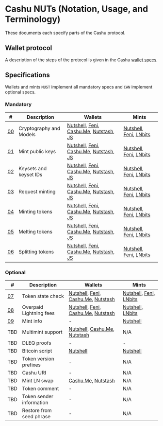 # Cashu NUTs (Notation, Usage, and Terminology)

These documents each specify parts of the Cashu protocol.

## Wallet protocol

A description of the steps of the protocol is given in the Cashu [wallet specs](/wallet/cashu_wallet_spec.md).

## Specifications
Wallets and mints `MUST` implement all mandatory specs and `CAN` implement optional specs.

### Mandatory
| # | Description | Wallets | Mints |
|--- | --- | --- | --- |
| [00][00] | Cryptography and Models | [Nutshell][py], [Feni][feni], [Cashu.Me][cashume], [Nutstash][ns], [JS][js] | [Nutshell][py], [Feni][feni], [LNbits]
| [01][01] | Mint public keys | [Nutshell][py], [Feni][feni], [Cashu.Me][cashume], [Nutstash][ns], [JS][js] | [Nutshell][py], [Feni][feni], [LNbits]
| [02][02] | Keysets and keyset IDs | [Nutshell][py], [Feni][feni], [Cashu.Me][cashume], [Nutstash][ns], [JS][js] | [Nutshell][py], [Feni][feni], [LNbits]
| [03][03] | Request minting | [Nutshell][py], [Feni][feni], [Cashu.Me][cashume], [Nutstash][ns], [JS][js] | [Nutshell][py], [Feni][feni], [LNbits]
| [04][04] | Minting tokens | [Nutshell][py], [Feni][feni], [Cashu.Me][cashume], [Nutstash][ns], [JS][js] | [Nutshell][py], [Feni][feni], [LNbits]
| [05][05] | Melting tokens | [Nutshell][py], [Feni][feni], [Cashu.Me][cashume], [Nutstash][ns], [JS][js] | [Nutshell][py], [Feni][feni], [LNbits]
| [06][06] | Splitting tokens | [Nutshell][py], [Feni][feni], [Cashu.Me][cashume], [Nutstash][ns], [JS][js] | [Nutshell][py], [Feni][feni], [LNbits]

### Optional
| # | Description | Wallets | Mints
|--- | --- | --- | --- |
| [07][07] | Token state check | [Nutshell][py], [Feni][feni], [Cashu.Me][cashume], [Nutstash][ns] | [Nutshell][py], [Feni][feni], [LNbits]
| [08][08] | Overpaid Lightning fees | [Nutshell][py], [Feni][feni], [Cashu.Me][cashume], [Nutstash][ns] | [Nutshell][py], [LNbits]
| [09][09] | Mint info | - | [Nutshell][py]
| TBD | Multimint support | [Nutshell][py], [Cashu.Me][cashume], [Nutstash][ns] | N/A
| TBD | DLEQ proofs | - | -
| TBD | Bitcoin script | [Nutshell][py] | [Nutshell][py]
| TBD | Token version prefixes | - | N/A
| TBD | Cashu URI | - | N/A
| TBD | Mint LN swap | [Cashu.Me][cashume], [Nutstash][ns] | N/A
| TBD | Token comment | - | N/A
| TBD | Token sender information | - | N/A
| TBD | Restore from seed phrase | - | N/A


[py]: https://github.com/cashubtc/cashu
[feni]: https://github.com/cashubtc/cashu-feni
[lnbits]: https://github.com/lnbits/cashu
[cashume]: https://cashu.me
[ns]: https://nutstash.app/
[js]: https://github.com/cashubtc/cashu-js

[00]: 00.md
[01]: 01.md
[02]: 02.md
[03]: 03.md
[04]: 04.md
[05]: 05.md
[06]: 06.md
[07]: 07.md
[08]: 08.md
[09]: 09.md
[10]: 10.md
[11]: 11.md
[12]: 12.md
[13]: 13.md
[14]: 14.md
[15]: 15.md
[16]: 16.md
[17]: 17.md
[18]: 18.md
[19]: 19.md
[20]: 20.md

